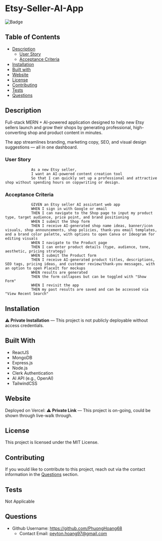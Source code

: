 # Etsy-Seller-AI-App

![Badge](https://img.shields.io/badge/License-MIT-lightblue.svg)




## Table of Contents

- [Description](#description)
    - [User Story](#user-story)
    - [Acceptance Criteria](#acceptance-criteria)
- [Installation](#installation)
- [Built with](#built-with)
- [Website](#website)
- [License](#license)
- [Contributing](#contributing)
- [Tests](#tests)
- [Questions](#questions)

## Description

Full-stack MERN + AI-powered application designed to help new Etsy sellers launch and grow their shops by generating professional, high-converting shop and product content in minutes.

The app streamlines branding, marketing copy, SEO, and visual design suggestions — all in one dashboard.

### User Story
                As a new Etsy seller, 
                I want an AI-powered content creation tool 
                So that I can quickly set up a professional and attractive shop without spending hours on copywriting or design.

### Acceptance Criteria
                GIVEN an Etsy seller AI assistant web app
                WHEN I sign in with Google or email
                THEN I can navigate to the Shop page to input my product type, target audience, price point, and brand positioning
                WHEN I submit the Shop form
                THEN I receive AI-generated shop name ideas, banner/icon visuals, shop announcements, shop policies, thank-you email templates, and a brand color palette, with options to open Canva or Ideogram for editing visuals
                WHEN I navigate to the Product page
                THEN I can enter product details (type, audience, tone, aesthetic, pricing strategy)
                WHEN I submit the Product form
                THEN I receive AI-generated product titles, descriptions, SEO tags, pricing ideas, and customer review/thank-you messages, with an option to open PlaceIt for mockups
                WHEN results are generated
                THEN the form collapses but can be toggled with "Show Form"
                WHEN I revisit the app
                THEN my past results are saved and can be accessed via "View Recent Search"

## Installation

⚠️ **Private Installation** — This project is not publicly deployable without access credentials.


## Built With

- ReactJS  
- MongoDB  
- Express.js  
- Node.js  
- Clerk Authentication  
- AI API (e.g., OpenAI)  
- TailwindCSS  

## Website

Deployed on Vercel: ⚠️ **Private Link** — This project is on-going, could be shown through live-walk through.

## License

This project is licensed under the MIT License.

## Contributing

If you would like to contribute to this project, reach out via the contact information in the [Questions](#questions) section.  

## Tests

Not Applicable

## Questions

- Github Username: https://github.com/PhuongHoang68
  - Contact Email: peyton.hoang97@gmail.com


